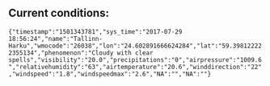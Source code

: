 ## Current conditions: 
 ``` {"timestamp":"1501343781","sys_time":"2017-07-29 18:56:24","name":"Tallinn-Harku","wmocode":"26038","lon":"24.602891666624284","lat":"59.398122222355134","phenomenon":"Cloudy with clear spells","visibility":"20.0","precipitations":"0","airpressure":"1009.6","relativehumidity":"63","airtemperature":"20.6","winddirection":"22","windspeed":"1.8","windspeedmax":"2.6","NA":"","NA":""} ```
